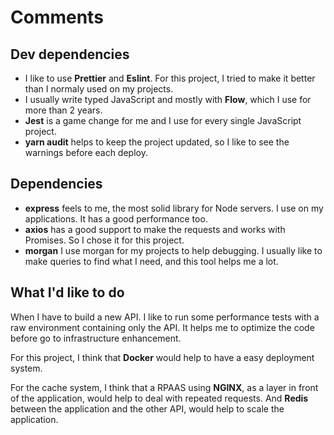 # Comments

## Dev dependencies

* I like to use **Prettier** and **Eslint**. For this project, I tried to make it better than I normaly used on my projects.
* I usually write typed JavaScript and mostly with **Flow**, which I use for more than 2 years.
* **Jest** is a game change for me and I use for every single JavaScript project.
* **yarn audit** helps to keep the project updated, so I like to see the warnings before each deploy.

## Dependencies

* **express** feels to me, the most solid library for Node servers. I use on my applications. It has a good performance too.
* **axios** has a good support to make the requests and works with Promises. So I chose it for this project.
* **morgan** I use morgan for my projects to help debugging. I usually like to make queries to find what I need, and this tool helps me a lot.

## What I'd like to do

When I have to build a new API. I like to run some performance tests with a raw environment containing only the API. It helps me to optimize the code before go to infrastructure enhancement.

For this project, I think that **Docker** would help to have a easy deployment system.

For the cache system, I think that a RPAAS using **NGINX**, as a layer in front of the application, would help to deal with repeated requests. And **Redis** between the application and the other API, would help to scale the application.